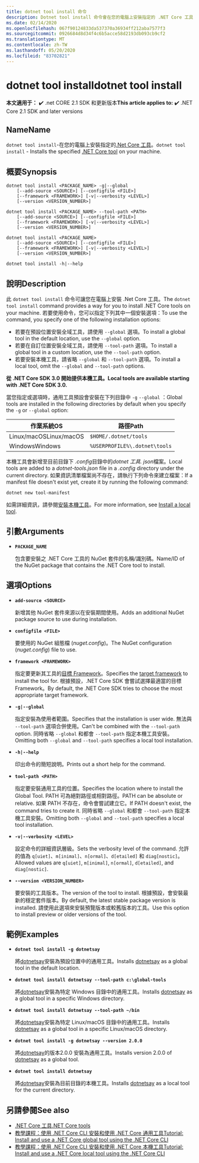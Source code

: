 ```yaml
---
title: dotnet tool install 命令
description: Dotnet tool install 命令會在您的電腦上安裝指定的 .NET Core 工具。
ms.date: 02/14/2020
ms.openlocfilehash: 067f90124833da537370a36934ff212aba7577f3
ms.sourcegitcommit: 0926684d8d34f4c6b5acce58d2193db093cb9cf2
ms.translationtype: MT
ms.contentlocale: zh-TW
ms.lasthandoff: 05/20/2020
ms.locfileid: "83702821"
---
```

# <a name="dotnet-tool-install"></a><span data-ttu-id="2d49a-103">dotnet tool install</span><span class="sxs-lookup"><span data-stu-id="2d49a-103">dotnet tool install</span></span>

<span data-ttu-id="2d49a-104">**本文適用于：** ✔️ .net CORE 2.1 SDK 和更新版本</span><span class="sxs-lookup"><span data-stu-id="2d49a-104">**This article applies to:** ✔️ .NET Core 2.1 SDK and later versions</span></span>

## <a name="name"></a><span data-ttu-id="2d49a-105">Name</span><span class="sxs-lookup"><span data-stu-id="2d49a-105">Name</span></span>

<span data-ttu-id="2d49a-106">`dotnet tool install`-在您的電腦上安裝指定的[.Net Core 工具](global-tools.md)。</span><span class="sxs-lookup"><span data-stu-id="2d49a-106">`dotnet tool install` - Installs the specified [.NET Core tool](global-tools.md) on your machine.</span></span>

## <a name="synopsis"></a><span data-ttu-id="2d49a-107">概要</span><span class="sxs-lookup"><span data-stu-id="2d49a-107">Synopsis</span></span>

```dotnetcli
dotnet tool install <PACKAGE_NAME> -g|--global
    [--add-source <SOURCE>] [--configfile <FILE>]
    [--framework <FRAMEWORK>] [-v|--verbosity <LEVEL>]
    [--version <VERSION_NUMBER>]

dotnet tool install <PACKAGE_NAME> --tool-path <PATH>
    [--add-source <SOURCE>] [--configfile <FILE>]
    [--framework <FRAMEWORK>] [-v|--verbosity <LEVEL>]
    [--version <VERSION_NUMBER>]

dotnet tool install <PACKAGE_NAME>
    [--add-source <SOURCE>] [--configfile <FILE>]
    [--framework <FRAMEWORK>] [-v|--verbosity <LEVEL>]
    [--version <VERSION_NUMBER>]

dotnet tool install -h|--help
```

## <a name="description"></a><span data-ttu-id="2d49a-108">說明</span><span class="sxs-lookup"><span data-stu-id="2d49a-108">Description</span></span>

<span data-ttu-id="2d49a-109">此 `dotnet tool install` 命令可讓您在電腦上安裝 .Net Core 工具。</span><span class="sxs-lookup"><span data-stu-id="2d49a-109">The `dotnet tool install` command provides a way for you to install .NET Core tools on your machine.</span></span> <span data-ttu-id="2d49a-110">若要使用命令，您可以指定下列其中一個安裝選項：</span><span class="sxs-lookup"><span data-stu-id="2d49a-110">To use the command, you specify one of the following installation options:</span></span>

* <span data-ttu-id="2d49a-111">若要在預設位置安裝全域工具，請使用 `--global` 選項。</span><span class="sxs-lookup"><span data-stu-id="2d49a-111">To install a global tool in the default location, use the `--global` option.</span></span>
* <span data-ttu-id="2d49a-112">若要在自訂位置安裝全域工具，請使用 `--tool-path` 選項。</span><span class="sxs-lookup"><span data-stu-id="2d49a-112">To install a global tool in a custom location,  use the `--tool-path` option.</span></span>
* <span data-ttu-id="2d49a-113">若要安裝本機工具，請省略 `--global` 和 `--tool-path` 選項。</span><span class="sxs-lookup"><span data-stu-id="2d49a-113">To install a local tool, omit the `--global` and `--tool-path` options.</span></span>

<span data-ttu-id="2d49a-114">**從 .NET Core SDK 3.0 開始提供本機工具。**</span><span class="sxs-lookup"><span data-stu-id="2d49a-114">**Local tools are available starting with .NET Core SDK 3.0.**</span></span>

<span data-ttu-id="2d49a-115">當您指定或選項時，通用工具預設會安裝在下列目錄中 `-g` `--global` ：</span><span class="sxs-lookup"><span data-stu-id="2d49a-115">Global tools are installed in the following directories by default when you specify the `-g` or `--global` option:</span></span>

| <span data-ttu-id="2d49a-116">作業系統</span><span class="sxs-lookup"><span data-stu-id="2d49a-116">OS</span></span>          | <span data-ttu-id="2d49a-117">路徑</span><span class="sxs-lookup"><span data-stu-id="2d49a-117">Path</span></span>                          |
|-------------|-------------------------------|
| <span data-ttu-id="2d49a-118">Linux/macOS</span><span class="sxs-lookup"><span data-stu-id="2d49a-118">Linux/macOS</span></span> | `$HOME/.dotnet/tools`         |
| <span data-ttu-id="2d49a-119">Windows</span><span class="sxs-lookup"><span data-stu-id="2d49a-119">Windows</span></span>     | `%USERPROFILE%\.dotnet\tools` |

<span data-ttu-id="2d49a-120">本機工具會新增至目前目錄下 *.config*目錄中的*dotnet 工具. json*檔案。</span><span class="sxs-lookup"><span data-stu-id="2d49a-120">Local tools are added to a *dotnet-tools.json* file in a *.config* directory under the current directory.</span></span> <span data-ttu-id="2d49a-121">如果資訊清單檔案尚不存在，請執行下列命令來建立檔案：</span><span class="sxs-lookup"><span data-stu-id="2d49a-121">If a manifest file doesn't exist yet, create it by running the following command:</span></span>

```dotnetcli
dotnet new tool-manifest
```

<span data-ttu-id="2d49a-122">如需詳細資訊，請參閱[安裝本機工具](global-tools.md#install-a-local-tool)。</span><span class="sxs-lookup"><span data-stu-id="2d49a-122">For more information, see [Install a local tool](global-tools.md#install-a-local-tool).</span></span>

## <a name="arguments"></a><span data-ttu-id="2d49a-123">引數</span><span class="sxs-lookup"><span data-stu-id="2d49a-123">Arguments</span></span>

- **`PACKAGE_NAME`**

  <span data-ttu-id="2d49a-124">包含要安裝之 .NET Core 工具的 NuGet 套件的名稱/識別碼。</span><span class="sxs-lookup"><span data-stu-id="2d49a-124">Name/ID of the NuGet package that contains the .NET Core tool to install.</span></span>

## <a name="options"></a><span data-ttu-id="2d49a-125">選項</span><span class="sxs-lookup"><span data-stu-id="2d49a-125">Options</span></span>

- **`add-source <SOURCE>`**

  <span data-ttu-id="2d49a-126">新增其他 NuGet 套件來源以在安裝期間使用。</span><span class="sxs-lookup"><span data-stu-id="2d49a-126">Adds an additional NuGet package source to use during installation.</span></span>

- **`configfile <FILE>`**

  <span data-ttu-id="2d49a-127">要使用的 NuGet 組態檔 (*nuget.config*)。</span><span class="sxs-lookup"><span data-stu-id="2d49a-127">The NuGet configuration (*nuget.config*) file to use.</span></span>

- **`framework <FRAMEWORK>`**

  <span data-ttu-id="2d49a-128">指定要更新其工具的[目標 Framework](../../standard/frameworks.md)。</span><span class="sxs-lookup"><span data-stu-id="2d49a-128">Specifies the [target framework](../../standard/frameworks.md) to install the tool for.</span></span> <span data-ttu-id="2d49a-129">根據預設，.NET Core SDK 會嘗試選擇最適當的目標 Framework。</span><span class="sxs-lookup"><span data-stu-id="2d49a-129">By default, the .NET Core SDK tries to choose the most appropriate target framework.</span></span>

- **`-g|--global`**

  <span data-ttu-id="2d49a-130">指定安裝為使用者範圍。</span><span class="sxs-lookup"><span data-stu-id="2d49a-130">Specifies that the installation is user wide.</span></span> <span data-ttu-id="2d49a-131">無法與 `--tool-path` 選項合併使用。</span><span class="sxs-lookup"><span data-stu-id="2d49a-131">Can't be combined with the `--tool-path` option.</span></span> <span data-ttu-id="2d49a-132">同時省略 `--global` 和都會 `--tool-path` 指定本機工具安裝。</span><span class="sxs-lookup"><span data-stu-id="2d49a-132">Omitting both `--global` and `--tool-path` specifies a local tool installation.</span></span>

- **`-h|--help`**

  <span data-ttu-id="2d49a-133">印出命令的簡短說明。</span><span class="sxs-lookup"><span data-stu-id="2d49a-133">Prints out a short help for the command.</span></span>

- **`tool-path <PATH>`**

  <span data-ttu-id="2d49a-134">指定要安裝通用工具的位置。</span><span class="sxs-lookup"><span data-stu-id="2d49a-134">Specifies the location where to install the Global Tool.</span></span> <span data-ttu-id="2d49a-135">PATH 可為絕對路徑或相對路徑。</span><span class="sxs-lookup"><span data-stu-id="2d49a-135">PATH can be absolute or relative.</span></span> <span data-ttu-id="2d49a-136">如果 PATH 不存在，命令會嘗試建立它。</span><span class="sxs-lookup"><span data-stu-id="2d49a-136">If PATH doesn't exist, the command tries to create it.</span></span> <span data-ttu-id="2d49a-137">同時省略 `--global` 和都會 `--tool-path` 指定本機工具安裝。</span><span class="sxs-lookup"><span data-stu-id="2d49a-137">Omitting both `--global` and `--tool-path` specifies a local tool installation.</span></span>

- **`-v|--verbosity <LEVEL>`**

  <span data-ttu-id="2d49a-138">設定命令的詳細資訊層級。</span><span class="sxs-lookup"><span data-stu-id="2d49a-138">Sets the verbosity level of the command.</span></span> <span data-ttu-id="2d49a-139">允許的值為 `q[uiet]`、`m[inimal]`、`n[ormal]`、`d[etailed]` 和 `diag[nostic]`。</span><span class="sxs-lookup"><span data-stu-id="2d49a-139">Allowed values are `q[uiet]`, `m[inimal]`, `n[ormal]`, `d[etailed]`, and `diag[nostic]`.</span></span>

- **`--version <VERSION_NUMBER>`**

  <span data-ttu-id="2d49a-140">要安裝的工具版本。</span><span class="sxs-lookup"><span data-stu-id="2d49a-140">The version of the tool to install.</span></span> <span data-ttu-id="2d49a-141">根據預設，會安裝最新的穩定套件版本。</span><span class="sxs-lookup"><span data-stu-id="2d49a-141">By default, the latest stable package version is installed.</span></span> <span data-ttu-id="2d49a-142">請使用此選項來安裝預覽版本或較舊版本的工具。</span><span class="sxs-lookup"><span data-stu-id="2d49a-142">Use this option to install preview or older versions of the tool.</span></span>

## <a name="examples"></a><span data-ttu-id="2d49a-143">範例</span><span class="sxs-lookup"><span data-stu-id="2d49a-143">Examples</span></span>

- **`dotnet tool install -g dotnetsay`**

  <span data-ttu-id="2d49a-144">將[dotnetsay](https://www.nuget.org/packages/dotnetsay/)安裝為預設位置中的通用工具。</span><span class="sxs-lookup"><span data-stu-id="2d49a-144">Installs [dotnetsay](https://www.nuget.org/packages/dotnetsay/) as a global tool in the default location.</span></span>

- **`dotnet tool install dotnetsay --tool-path c:\global-tools`**

  <span data-ttu-id="2d49a-145">將[dotnetsay](https://www.nuget.org/packages/dotnetsay/)安裝為特定 Windows 目錄中的通用工具。</span><span class="sxs-lookup"><span data-stu-id="2d49a-145">Installs [dotnetsay](https://www.nuget.org/packages/dotnetsay/) as a global tool in a specific Windows directory.</span></span>

- **`dotnet tool install dotnetsay --tool-path ~/bin`**

  <span data-ttu-id="2d49a-146">將[dotnetsay](https://www.nuget.org/packages/dotnetsay/)安裝為特定 Linux/macOS 目錄中的通用工具。</span><span class="sxs-lookup"><span data-stu-id="2d49a-146">Installs [dotnetsay](https://www.nuget.org/packages/dotnetsay/) as a global tool in a specific Linux/macOS directory.</span></span>

- **`dotnet tool install -g dotnetsay --version 2.0.0`**

  <span data-ttu-id="2d49a-147">將[dotnetsay](https://www.nuget.org/packages/dotnetsay/)的版本2.0.0 安裝為通用工具。</span><span class="sxs-lookup"><span data-stu-id="2d49a-147">Installs version 2.0.0 of [dotnetsay](https://www.nuget.org/packages/dotnetsay/) as a global tool.</span></span>

- **`dotnet tool install dotnetsay`**

  <span data-ttu-id="2d49a-148">將[dotnetsay](https://www.nuget.org/packages/dotnetsay/)安裝為目前目錄的本機工具。</span><span class="sxs-lookup"><span data-stu-id="2d49a-148">Installs [dotnetsay](https://www.nuget.org/packages/dotnetsay/) as a local tool for the current directory.</span></span>

## <a name="see-also"></a><span data-ttu-id="2d49a-149">另請參閱</span><span class="sxs-lookup"><span data-stu-id="2d49a-149">See also</span></span>

- [<span data-ttu-id="2d49a-150">.NET Core 工具</span><span class="sxs-lookup"><span data-stu-id="2d49a-150">.NET Core tools</span></span>](global-tools.md)
- [<span data-ttu-id="2d49a-151">教學課程：使用 .NET Core CLI 安裝和使用 .NET Core 通用工具</span><span class="sxs-lookup"><span data-stu-id="2d49a-151">Tutorial: Install and use a .NET Core global tool using the .NET Core CLI</span></span>](global-tools-how-to-use.md)
- [<span data-ttu-id="2d49a-152">教學課程：使用 .NET Core CLI 安裝和使用 .NET Core 本機工具</span><span class="sxs-lookup"><span data-stu-id="2d49a-152">Tutorial: Install and use a .NET Core local tool using the .NET Core CLI</span></span>](local-tools-how-to-use.md)
